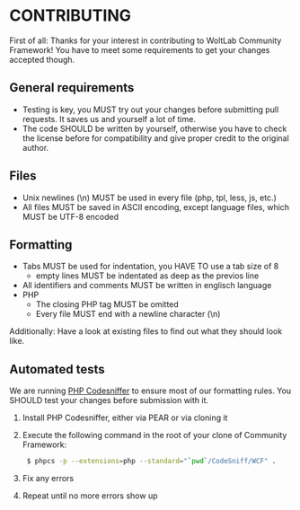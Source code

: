 CONTRIBUTING
============

First of all: Thanks for your interest in contributing to WoltLab Community Framework! You have to meet some requirements to get your changes accepted though.

General requirements
--------------------
- Testing is key, you MUST try out your changes before submitting pull requests. It saves us and yourself a lot of time.
- The code SHOULD be written by yourself, otherwise you have to check the license before for compatibility and give proper credit to the original author.

Files
-----
- Unix newlines (\n) MUST be used in every file (php, tpl, less, js, etc.)
- All files MUST be saved in ASCII encoding, except language files, which MUST be UTF-8 encoded

Formatting
----------
- Tabs MUST be used for indentation, you HAVE TO use a tab size of 8
    - empty lines MUST be indentated as deep as the previos line
- All identifiers and comments MUST be written in englisch language
- PHP
    - The closing PHP tag MUST be omitted
    - Every file MUST end with a newline character (\n)

Additionally: Have a look at existing files to find out what they should look like.

Automated tests
---------------
We are running [PHP Codesniffer](https://github.com/squizlabs/PHP_CodeSniffer) to ensure most of our formatting rules. You SHOULD test your changes before submission with it.

1. Install PHP Codesniffer, either via PEAR or via cloning it
2. Execute the following command in the root of your clone of Community Framework:

   ```sh
    $ phpcs -p --extensions=php --standard="`pwd`/CodeSniff/WCF" .
   ```
3. Fix any errors
4. Repeat until no more errors show up